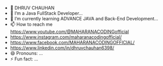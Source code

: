 - 👋 DHRUV CHAUHAN 
- 🌱 I’m a Java FullStack Developer...
- 🌱 I’m currently learning ADVANCE JAVA and Back-End Development...
- 📫 How to reach me https://www.youtube.com/@MAHARANACODINGofficial
- https://www.instagram.com/maharanacodingofficial/
- https://www.facebook.com/MAHARANACODINGOFFICIAL/
- https://www.linkedin.com/in/dhruvchauhan6398/
- 😄 Pronouns: ...
- ⚡ Fun fact: ...
<!---
DHRUVCHAUHAN6398/DHRUVCHAUHAN6398 is a ✨ special ✨ repository because its `README.md` (this file) appears on your GitHub profile.
You can click the Preview link to take a look at your changes.
--->
